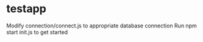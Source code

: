 # testapp
Modify connection/connect.js to appropriate database connection
Run npm start init.js to get started
